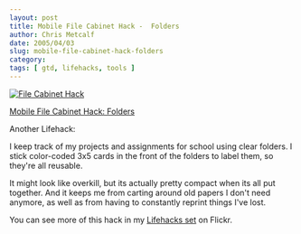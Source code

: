 ```yaml
---
layout: post
title: Mobile File Cabinet Hack -  Folders
author: Chris Metcalf
date: 2005/04/03
slug: mobile-file-cabinet-hack-folders
category: 
tags: [ gtd, lifehacks, tools ]
---
```


<a href="http://www.flickr.com/photos/chrismetcalf/8384724/"><img src="http://photos4.flickr.com/8384724_d1480e7e0b.jpg" alt="File Cabinet Hack" /></a>

<a href="http://www.flickr.com/photos/chrismetcalf/8384724/" class="photocaption">Mobile File Cabinet Hack: Folders</a>

Another Lifehack:

I keep track of my projects and assignments for school using clear folders. I stick color-coded 3x5 cards in the front of the folders to label them, so they're all reusable.

It might look like overkill, but its actually pretty compact when its all put together. And it keeps me from carting around old papers I don't need anymore, as well as from having to constantly reprint things I've lost.

You can see more of this hack in my <a href="http://www.flickr.com/photos/chrismetcalf/sets/183762/">Lifehacks set</a> on Flickr.
